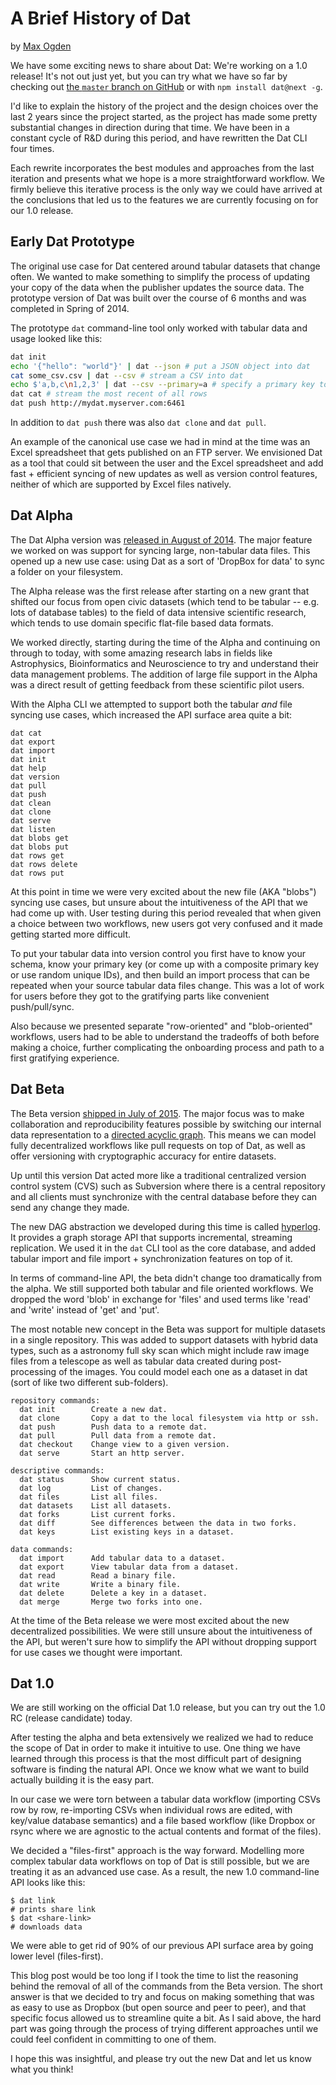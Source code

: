 # A Brief History of Dat
by [Max Ogden](http://maxogden.com)

We have some exciting news to share about Dat: We're working on a 1.0 release! It's not out just yet, but you can try what we have so far by checking out [the `master` branch on GitHub](https://github.com/maxogden/dat) or with `npm install dat@next -g`.

I'd like to explain the history of the project and the design choices over the last 2 years since the project started, as the project has made some pretty substantial changes in direction during that time. We have been in a constant cycle of R&D during this period, and have rewritten the Dat CLI four times.

Each rewrite incorporates the best modules and approaches from the last iteration and presents what we hope is a more straightforward workflow. We firmly believe this iterative process is the only way we could have arrived at the conclusions that led us to the features we are currently focusing on for our 1.0 release.

## Early Dat Prototype

The original use case for Dat centered around tabular datasets that change often. We wanted to make something to simplify the process of updating your copy of the data when the publisher updates the source data. The prototype version of Dat was built over the course of 6 months and was completed in Spring of 2014.

The prototype `dat` command-line tool only worked with tabular data and usage looked like this:

```sh
dat init
echo '{"hello": "world"}' | dat --json # put a JSON object into dat
cat some_csv.csv | dat --csv # stream a CSV into dat
echo $'a,b,c\n1,2,3' | dat --csv --primary=a # specify a primary key to use
dat cat # stream the most recent of all rows
dat push http://mydat.myserver.com:6461
```

In addition to `dat push` there was also `dat clone` and `dat pull`.

An example of the canonical use case we had in mind at the time was an Excel spreadsheet that gets published on an FTP server. We envisioned Dat as a tool that could sit between the user and the Excel spreadsheet and add fast + efficient syncing of new updates as well as version control features, neither of which are supported by Excel files natively.

## Dat Alpha

The Dat Alpha version was [released in August of 2014](https://usopendata.org/2014/08/19/dat-alpha/). The major feature we worked on was support for syncing large, non-tabular data files. This opened up a new use case: using Dat as a sort of 'DropBox for data' to sync a folder on your filesystem.

The Alpha release was the first release after starting on a new grant that shifted our focus from open civic datasets (which tend to be tabular -- e.g. lots of database tables) to the field of data intensive scientific research, which tends to use domain specific flat-file based data formats.

We worked directly, starting during the time of the Alpha and continuing on through to today, with some amazing research labs in fields like Astrophysics, Bioinformatics and Neuroscience to try and understand their data management problems. The addition of large file support in the Alpha was a direct result of getting feedback from these scientific pilot users.

With the Alpha CLI we attempted to support both the tabular *and* file syncing use cases, which increased the API surface area quite a bit:

```
dat cat
dat export
dat import
dat init
dat help
dat version
dat pull
dat push
dat clean
dat clone
dat serve
dat listen
dat blobs get
dat blobs put
dat rows get
dat rows delete
dat rows put
```

At this point in time we were very excited about the new file (AKA "blobs") syncing use cases, but unsure about the intuitiveness of the API that we had come up with. User testing during this period revealed that when given a choice between two workflows, new users got very confused and it made getting started more difficult.

To put your tabular data into version control you first have to know your schema, know your primary key (or come up with a composite primary key or use random unique IDs), and then build an import process that can be repeated when your source tabular data files change. This was a lot of work for users before they got to the gratifying parts like convenient push/pull/sync.

Also because we presented separate "row-oriented" and "blob-oriented" workflows, users had to be able to understand the tradeoffs of both before making a choice, further complicating the onboarding process and path to a first gratifying experience.

## Dat Beta

The Beta version [shipped in July of 2015](https://usopendata.org/2015/07/29/dat-beta/). The major focus was to make collaboration and reproducibility features possible by switching our internal data representation to a [directed acyclic graph](https://github.com/jbenet/random-ideas/issues/20). This means we can model fully decentralized workflows like pull requests on top of Dat, as well as offer versioning with cryptographic accuracy for entire datasets.

Up until this version Dat acted more like a traditional centralized version control system (CVS) such as Subversion where there is a central repository and all clients must synchronize with the central database before they can send any change they made.

The new DAG abstraction we developed during this time is called [hyperlog](https://github.com/mafintosh/hyperlog). It provides a graph storage API that supports incremental, streaming replication. We used it in the `dat` CLI tool as the core database, and added tabular import and file import + synchronization features on top of it.

In terms of command-line API, the beta didn't change too dramatically from the alpha. We still supported both tabular and file oriented workflows. We dropped the word 'blob' in exchange for 'files' and used terms like 'read' and 'write' instead of 'get' and 'put'.

The most notable new concept in the Beta was support for multiple datasets in a single repository. This was added to support datasets with hybrid data types, such as a astronomy full sky scan which might include raw image files from a telescope as well as tabular data created during post-processing of the images. You could model each one as a dataset in dat (sort of like two different sub-folders).

```
repository commands:
  dat init        Create a new dat.
  dat clone       Copy a dat to the local filesystem via http or ssh.
  dat push        Push data to a remote dat.
  dat pull        Pull data from a remote dat.
  dat checkout    Change view to a given version.
  dat serve       Start an http server.

descriptive commands:
  dat status      Show current status.
  dat log         List of changes.
  dat files       List all files.
  dat datasets    List all datasets.
  dat forks       List current forks.
  dat diff        See differences between the data in two forks.
  dat keys        List existing keys in a dataset.

data commands:
  dat import      Add tabular data to a dataset.
  dat export      View tabular data from a dataset.
  dat read        Read a binary file.
  dat write       Write a binary file.
  dat delete      Delete a key in a dataset.
  dat merge       Merge two forks into one.
```

At the time of the Beta release we were most excited about the new decentralized possibilities. We were still unsure about the intuitiveness of the API, but weren't sure how to simplify the API without dropping support for use cases we thought were important.

## Dat 1.0

We are still working on the official Dat 1.0 release, but you can try out the 1.0 RC (release candidate) today.

After testing the alpha and beta extensively we realized we had to reduce the scope of Dat in order to make it intuitive to use. One thing we have learned through this process is that the most difficult part of designing software is finding the natural API. Once we know what we want to build actually building it is the easy part.

In our case we were torn between a tabular data workflow (importing CSVs row by row, re-importing CSVs when individual rows are edited, with key/value database semantics) and a file based workflow (like Dropbox or rsync where we are agnostic to the actual contents and format of the files).

We decided a "files-first" approach is the way forward. Modelling more complex tabular data workflows on top of Dat is still possible, but we are treating it as an advanced use case. As a result, the new 1.0 command-line API looks like this:

```
$ dat link
# prints share link
$ dat <share-link>
# downloads data
```

We were able to get rid of 90% of our previous API surface area by going lower level (files-first).

This blog post would be too long if I took the time to list the reasoning behind the removal of all of the commands from the Beta version. The short answer is that we decided to try and focus on making something that was as easy to use as Dropbox (but open source and peer to peer), and that specific focus allowed us to streamline quite a bit. As I said above, the hard part was going through the process of trying different approaches until we could feel confident in committing to one of them.

I hope this was insightful, and please try out the new Dat and let us know what you think!
